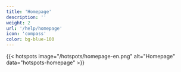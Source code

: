```yaml
---
title: 'Homepage'
description: ''
weight: 2
url: '/help/homepage'
icon: 'compass'
color: bg-blue-100
---
```


{{< hotspots image="/hotspots/homepage-en.png" alt="Homepage" data="hotspots-homepage" >}}
